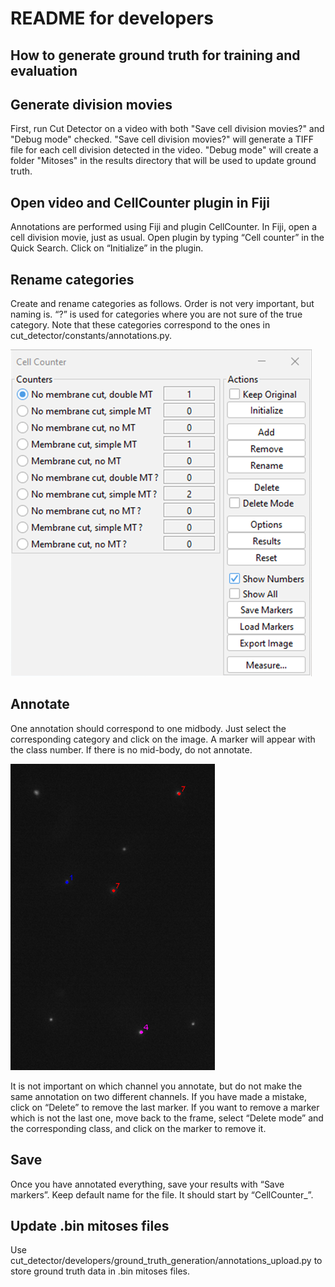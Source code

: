 # README for developers

## How to generate ground truth for training and evaluation

## Generate division movies

First, run Cut Detector on a video with both "Save cell division movies?" and "Debug mode" checked. "Save cell division movies?" will generate a TIFF file for each cell division detected in the video. "Debug mode" will create a folder "Mitoses" in the results directory that will be used to update ground truth.

## Open video and CellCounter plugin in Fiji

Annotations are performed using Fiji and plugin CellCounter. In Fiji, open a cell division movie, just as usual. Open plugin by typing “Cell counter” in the Quick Search. Click on “Initialize” in the plugin.

## Rename categories

Create and rename categories as follows. Order is not very important, but naming is. “?” is used for categories where you are not sure of the true category. Note that these categories correspond to the ones in cut_detector/constants/annotations.py.

<img src="https://github.com/15bonte/cut-detector/blob/main/developers/images/CellCounter_categories.png">

## Annotate

One annotation should correspond to one midbody. Just select the corresponding category and click on the image. A marker will appear with the class number. If there is no mid-body, do not annotate.

<img src="https://github.com/15bonte/cut-detector/blob/main/developers/images/CellCounter_annotations.png">

It is not important on which channel you annotate, but do not make the same annotation on two different channels. If you have made a mistake, click on “Delete” to remove the last marker. If you want to remove a marker which is not the last one, move back to the frame, select “Delete mode” and the corresponding class, and click on the marker to remove it.

## Save

Once you have annotated everything, save your results with “Save markers”. Keep default name for the file. It should start by “CellCounter\_”.

## Update .bin mitoses files

Use cut_detector/developers/ground_truth_generation/annotations_upload.py to store ground truth data in .bin mitoses files.
